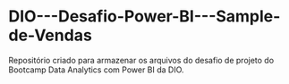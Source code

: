 # DIO---Desafio-Power-BI---Sample-de-Vendas
Repositório criado para armazenar os arquivos do desafio de projeto do Bootcamp Data Analytics com Power BI da DIO.
